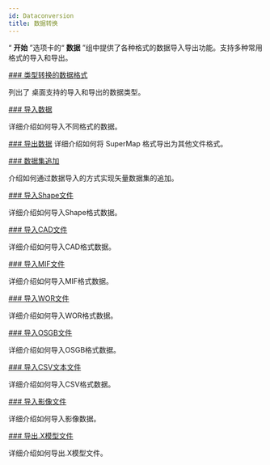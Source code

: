```yaml
---
id: Dataconversion
title: 数据转换
---
```

“ **开始** ”选项卡的“ **数据** ”组中提供了各种格式的数据导入导出功能。支持多种常用格式的导入和导出。

[### 类型转换的数据格式](GeoFormates.html)

列出了  桌面支持的导入和导出的数据类型。

[### 导入数据](ImportData.html)

详细介绍如何导入不同格式的数据。

[### 导出数据](ExportData.html)
详细介绍如何将 SuperMap 格式导出为其他文件格式。

[### 数据集追加](DataAppend.html)

介绍如何通过数据导入的方式实现矢量数据集的追加。

[### 导入Shape文件](ImportSHP.html)

详细介绍如何导入Shape格式数据。

[### 导入CAD文件](ImportCAD.html)

详细介绍如何导入CAD格式数据。

[### 导入MIF文件](ImportMif.html)

详细介绍如何导入MIF格式数据。

[### 导入WOR文件](ImportWor.html)

详细介绍如何导入WOR格式数据。

[### 导入OSGB文件](ImportOSG&OSGB.html)

详细介绍如何导入OSGB格式数据。

[### 导入CSV文本文件](CSVimport.html)

详细介绍如何导入CSV格式数据。

[### 导入影像文件](ImportIMG.html)

详细介绍如何导入影像数据。

[### 导出.X模型文件](ExportXFile.html)

详细介绍如何导出.X模型文件。

